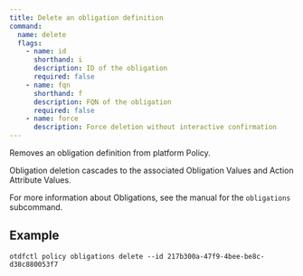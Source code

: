 ```yaml
---
title: Delete an obligation definition
command:
  name: delete
  flags:
    - name: id
      shorthand: i
      description: ID of the obligation
      required: false
    - name: fqn
      shorthand: f
      description: FQN of the obligation
      required: false
    - name: force
      description: Force deletion without interactive confirmation
---
```


Removes an obligation definition from platform Policy.

Obligation deletion cascades to the associated Obligation Values and Action Attribute Values.

For more information about Obligations, see the manual for the `obligations` subcommand.

## Example 

```shell
otdfctl policy obligations delete --id 217b300a-47f9-4bee-be8c-d38c880053f7
```
